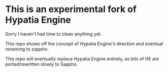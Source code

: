 # This is an experimental fork of Hypatia Engine

Sorry I haven't had time to clean anything yet.

This repo shows off the concept of Hypatia Engine's direction
and eventual renaming to _sappho_.

This repo will eventually replace Hypatia Engine entirely, as
bits of HE are ported/rewritten slowly to Sappho.
